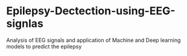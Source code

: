 # Epilepsy-Dectection-using-EEG-signlas
Analysis of EEG signals and application of Machine and Deep learning models to predict the epilepsy
